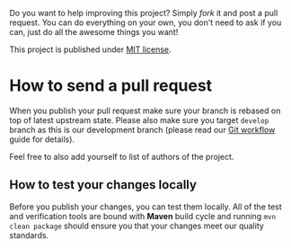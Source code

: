 <!---
# This file is part of the pl.wrzasq.parent.
#
# @license http://mit-license.org/ The MIT license
# @copyright 2017, 2019 © by Rafał Wrzeszcz - Wrzasq.pl.
-->

Do you want to help improving this project? Simply *fork* it and post a pull request. You can do everything on your own, you don't need to ask if you can, just do all the awesome things you want!

This project is published under [MIT license](https://github.com/rafalwrzeszcz-wrzasqpl/pl.wrzasq.parent/tree/master/LICENSE).

# How to send a pull request

When you publish your pull request make sure your branch is rebased on top of latest upstream state. Please also make sure you target `develop` branch as this is our development branch (please read our [Git workflow](http://rafalwrzeszcz-wrzasqpl.github.io/pl.wrzasq.parent/gitflow.html) guide for details).

Feel free to also add yourself to list of authors of the project.

## How to test your changes locally

Before you publish your changes, you can test them locally. All of the test and verification tools are bound with **Maven** build cycle and running `mvn clean package` should ensure you that your changes meet our quality standards.
